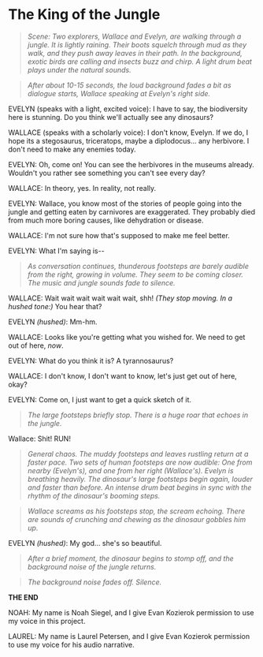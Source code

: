 # The King of the Jungle

> *Scene: Two explorers, Wallace and Evelyn, are walking through a jungle. It is lightly raining. Their boots squelch through mud as they walk, and they push away leaves in their path. In the background, exotic birds are calling and insects buzz and chirp. A light drum beat plays under the natural sounds.*

> *After about 10-15 seconds, the loud background fades a bit as dialogue starts, Wallace speaking at Evelyn's right side.*

EVELYN (speaks with a light, excited voice): I have to say, the biodiversity here is stunning. Do you think we'll actually see any dinosaurs?

WALLACE (speaks with a scholarly voice): I don't know, Evelyn. If we do, I hope its a stegosaurus, triceratops, maybe a diplodocus... any herbivore. I don't need to make any enemies today.

EVELYN: Oh, come on! You can see the herbivores in the museums already. Wouldn't you rather see something you can't see every day?

WALLACE: In theory, yes. In reality, not really.

EVELYN: Wallace, you know most of the stories of people going into the jungle and getting eaten by carnivores are exaggerated. They probably died from much more boring causes, like dehydration or disease.

WALLACE: I'm not sure how that's supposed to make me feel better.

EVELYN: What I'm saying is--

> *As conversation continues, thunderous footsteps are barely audible from the right, growing in volume. They seem to be coming closer. The music and jungle sounds fade to silence.*

WALLACE: Wait wait wait wait wait wait, shh! *(They stop moving. In a hushed tone:)* You hear that?

EVELYN *(hushed)*: Mm-hm.

WALLACE: Looks like you're getting what you wished for. We need to get out of here, *now*.

EVELYN: What do you think it is? A tyrannosaurus? 

WALLACE: I don't know, I don't want to know, let's just get out of here, okay?

EVELYN: Come on, I just want to get a quick sketch of it.

> *The large footsteps briefly stop. There is a huge roar that echoes in the jungle.*

Wallace: Shit! RUN!

> *General chaos. The muddy footsteps and leaves rustling return at a faster pace. Two sets of human footsteps are now audible: One from nearby (Evelyn's), and one from her right (Wallace's). Evelyn is breathing heavily. The dinosaur's large footsteps begin again, louder and faster than before. An intense drum beat begins in sync with the rhythm of the dinosaur's booming steps.*

> *Wallace screams as his footsteps stop, the scream echoing. There are sounds of crunching and chewing as the dinosaur gobbles him up.*

EVELYN *(hushed)*: My god... she's so beautiful.

> *After a brief moment, the dinosaur begins to stomp off, and the background noise of the jungle returns.*

> *The background noise fades off. Silence.*

**THE END**

NOAH: My name is Noah Siegel, and I give Evan Kozierok permission to use my voice in this project.

LAUREL: My name is Laurel Petersen, and I give Evan Kozierok permission to use my voice for his audio narrative.
